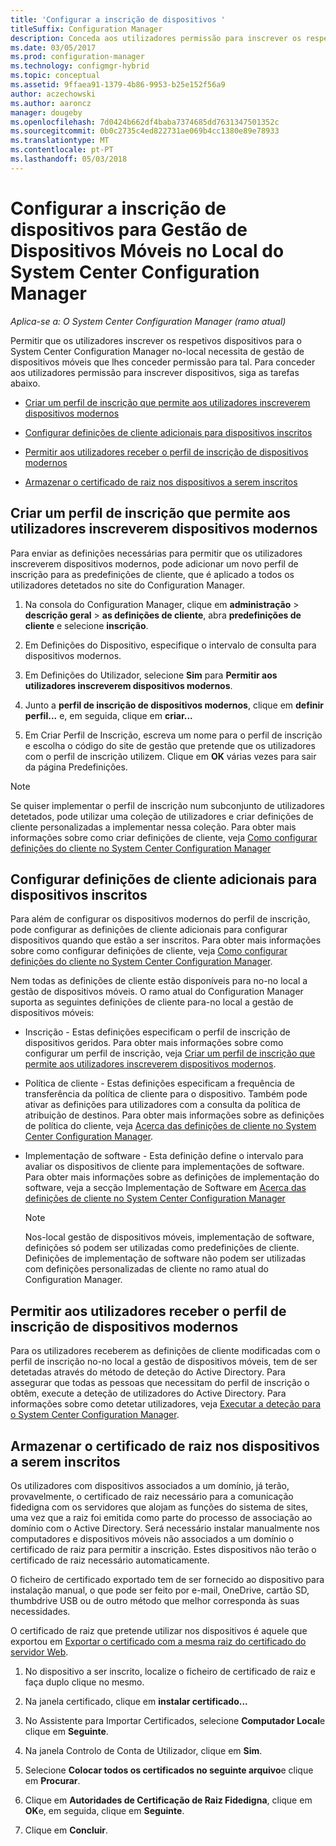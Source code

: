 ```yaml
---
title: 'Configurar a inscrição de dispositivos '
titleSuffix: Configuration Manager
description: Conceda aos utilizadores permissão para inscrever os respetivos dispositivos para gestão de dispositivos móveis no local no System Center Configuration Manager.
ms.date: 03/05/2017
ms.prod: configuration-manager
ms.technology: configmgr-hybrid
ms.topic: conceptual
ms.assetid: 9ffaea91-1379-4b86-9953-b25e152f56a9
author: aczechowski
ms.author: aaroncz
manager: dougeby
ms.openlocfilehash: 7d0424b662df4baba7374685dd7631347501352c
ms.sourcegitcommit: 0b0c2735c4ed822731ae069b4cc1380e89e78933
ms.translationtype: MT
ms.contentlocale: pt-PT
ms.lasthandoff: 05/03/2018
---
```

# <a name="set-up-device-enrollment-for-on-premises-mobile-device-management-in-system-center-configuration-manager"></a>Configurar a inscrição de dispositivos para Gestão de Dispositivos Móveis no Local do System Center Configuration Manager

*Aplica-se a: O System Center Configuration Manager (ramo atual)*

Permitir que os utilizadores inscrever os respetivos dispositivos para o System Center Configuration Manager no\-local necessita de gestão de dispositivos móveis que lhes conceder permissão para tal. Para conceder aos utilizadores permissão para inscrever dispositivos, siga as tarefas abaixo.

-   [Criar um perfil de inscrição que permite aos utilizadores inscreverem dispositivos modernos](#bkmk_createProf)  

-   [Configurar definições de cliente adicionais para dispositivos inscritos](#bkmk_addClient)  

-   [Permitir aos utilizadores receber o perfil de inscrição de dispositivos modernos](#bkmk_enableUsers)  

-   [Armazenar o certificado de raiz nos dispositivos a serem inscritos](#bkmk_storeCert)  

##  <a name="bkmk_createProf"></a> Criar um perfil de inscrição que permite aos utilizadores inscreverem dispositivos modernos  
 Para enviar as definições necessárias para permitir que os utilizadores inscreverem dispositivos modernos, pode adicionar um novo perfil de inscrição para as predefinições de cliente, que é aplicado a todos os utilizadores detetados no site do Configuration Manager.  

1.  Na consola do Configuration Manager, clique em **administração** > **descrição geral** > **as definições de cliente**, abra **predefinições de cliente** e selecione **inscrição**.  

2.  Em Definições do Dispositivo, especifique o intervalo de consulta para dispositivos modernos.  

3.  Em Definições do Utilizador, selecione **Sim** para **Permitir aos utilizadores inscreverem dispositivos modernos**.  

4.  Junto a **perfil de inscrição de dispositivos modernos**, clique em **definir perfil...**  e, em seguida, clique em **criar...**  

5.  Em Criar Perfil de Inscrição, escreva um nome para o perfil de inscrição e escolha o código do site de gestão que pretende que os utilizadores com o perfil de inscrição utilizem. Clique em **OK** várias vezes para sair da página Predefinições.  

> [!NOTE]  
>  Se quiser implementar o perfil de inscrição num subconjunto de utilizadores detetados, pode utilizar uma coleção de utilizadores e criar definições de cliente personalizadas a implementar nessa coleção. Para obter mais informações sobre como criar definições de cliente, veja [Como configurar definições do cliente no System Center Configuration Manager](../../core/clients/deploy/configure-client-settings.md)  

##  <a name="bkmk_addClient"></a> Configurar definições de cliente adicionais para dispositivos inscritos  
 Para além de configurar os dispositivos modernos do perfil de inscrição, pode configurar as definições de cliente adicionais para configurar dispositivos quando que estão a ser inscritos.  Para obter mais informações sobre como configurar definições de cliente, veja [Como configurar definições do cliente no System Center Configuration Manager](../../core/clients/deploy/configure-client-settings.md).  

 Nem todas as definições de cliente estão disponíveis para no\-no local a gestão de dispositivos móveis. O ramo atual do Configuration Manager suporta as seguintes definições de cliente para\-no local a gestão de dispositivos móveis:  

-   Inscrição - Estas definições especificam o perfil de inscrição de dispositivos geridos. Para obter mais informações sobre como configurar um perfil de inscrição, veja [Criar um perfil de inscrição que permite aos utilizadores inscreverem dispositivos modernos](#bkmk_createProf).  

-   Política de cliente - Estas definições especificam a frequência de transferência da política de cliente para o dispositivo. Também pode ativar as definições para utilizadores com a consulta da política de atribuição de destinos. Para obter mais informações sobre as definições de política do cliente, veja [Acerca das definições de cliente no System Center Configuration Manager](../../core/clients/deploy/about-client-settings.md).  

-   Implementação de software - Esta definição define o intervalo para avaliar os dispositivos de cliente para implementações de software. Para obter mais informações sobre as definições de implementação do software, veja a secção Implementação de Software em [Acerca das definições de cliente no System Center Configuration Manager](../../core/clients/deploy/about-client-settings.md)  

    > [!NOTE]  
    >  Nos\-local gestão de dispositivos móveis, implementação de software, definições só podem ser utilizadas como predefinições de cliente. Definições de implementação de software não podem ser utilizadas com definições personalizadas de cliente no ramo atual do Configuration Manager.  

##  <a name="bkmk_enableUsers"></a> Permitir aos utilizadores receber o perfil de inscrição de dispositivos modernos  
 Para os utilizadores receberem as definições de cliente modificadas com o perfil de inscrição no\-no local a gestão de dispositivos móveis, tem de ser detetadas através do método de deteção do Active Directory. Para assegurar que todas as pessoas que necessitam do perfil de inscrição o obtêm, execute a deteção de utilizadores do Active Directory. Para informações sobre como detetar utilizadores, veja [Executar a deteção para o System Center Configuration Manager](../../core/servers/deploy/configure/run-discovery.md).  

##  <a name="bkmk_storeCert"></a> Armazenar o certificado de raiz nos dispositivos a serem inscritos  
 Os utilizadores com dispositivos associados a um domínio, já terão, provavelmente, o certificado de raiz necessário para a comunicação fidedigna com os servidores que alojam as funções do sistema de sites, uma vez que a raiz foi emitida como parte do processo de associação ao domínio com o Active Directory. Será necessário instalar manualmente nos computadores e dispositivos móveis não associados a um domínio o certificado de raiz para permitir a inscrição. Estes dispositivos não terão o certificado de raiz necessário automaticamente.  

 O ficheiro de certificado exportado tem de ser fornecido ao dispositivo para instalação manual, o que pode ser feito por e-mail, OneDrive, cartão SD, thumbdrive USB ou de outro método que melhor corresponda às suas necessidades.  

 O certificado de raiz que pretende utilizar nos dispositivos é aquele que exportou em [Exportar o certificado com a mesma raiz do certificado do servidor Web](../../mdm/get-started/set-up-certificates-on-premises-mdm.md#bkmk_exportCert).  

1.  No dispositivo a ser inscrito, localize o ficheiro de certificado de raiz e faça duplo clique no mesmo.  

2.  Na janela certificado, clique em **instalar certificado...**  

3.  No Assistente para Importar Certificados, selecione **Computador Local**e clique em **Seguinte**.  

4.  Na janela Controlo de Conta de Utilizador, clique em **Sim**.  

5.  Selecione **Colocar todos os certificados no seguinte arquivo**e clique em **Procurar**.  

6.  Clique em **Autoridades de Certificação de Raiz Fidedigna**, clique em **OK**e, em seguida, clique em **Seguinte**.  

7.  Clique em **Concluir**.  
